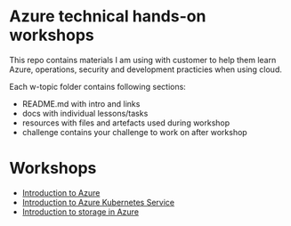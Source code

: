 # Azure technical hands-on workshops
This repo contains materials I am using with customer to help them learn Azure, operations, security and development practicies when using cloud.

Each w-topic folder contains following sections:
- README.md with intro and links
- docs with individual lessons/tasks
- resources with files and artefacts used during workshop
- challenge contains your challenge to work on after workshop

# Workshops
- [Introduction to Azure](./w-azure-basics/README.md)
- [Introduction to Azure Kubernetes Service](./w-aks-intro/README.md)
- [Introduction to storage in Azure](./w-storage/README.md)